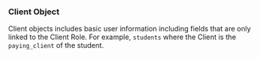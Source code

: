 ### Client Object

Client objects includes basic user information including fields that are only linked to the
Client Role. For example, `students` where the Client is the `paying_client` of the student. 

